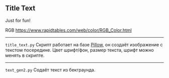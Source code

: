 ## Title Text

Just for fun!

RGB https://www.rapidtables.com/web/color/RGB_Color.html

---

`title_text.py` Скрипт работает на базе [Pillow](https://pypi.org/project/Pillow/), он создаёт изображение с текстом посередине. Цвет шрифт/фон, размер текста, шрифт можно менять в скрипте.

---

`text_gen2.py` Содаёт текст из бекграунда.